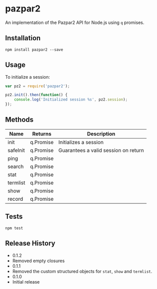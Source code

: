pazpar2
============

An implementation of the Pazpar2 API for Node.js using `q` promises.

## Installation

`npm install pazpar2 --save`

## Usage

To initialize a session:
```javascript
var pz2 = require('pazpar2');

pz2.init().then(function() {
    console.log('Initialized session %s', pz2.session);
});

```

## Methods

Name | Returns | Description
---- | :-----: | -----------
init | q.Promise | Initializes a session
safeInit | q.Promise | Guarantees a valid session on return
ping | q.Promise | 
search | q.Promise | 
stat | q.Promise | 
termlist | q.Promise | 
show | q.Promise | 
record | q.Promise | 

## Tests

`npm test`

## Release History

* 0.1.2
 * Removed empty closures
* 0.1.1
 * Removed the custom structured objects for `stat`, `show` and `termlist`.
* 0.1.0
 * Initial release